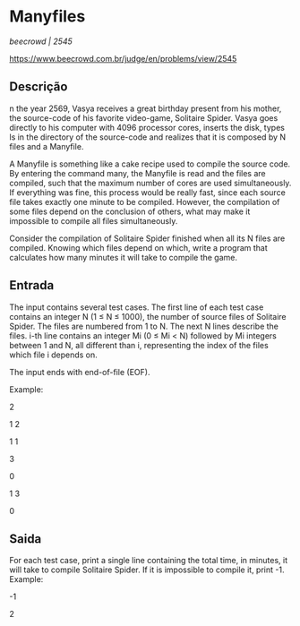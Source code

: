 # Manyfiles #
_beecrowd | 2545_

https://www.beecrowd.com.br/judge/en/problems/view/2545

## Descrição ##
n the year 2569, Vasya receives a great birthday present from his mother, the source-code of his favorite video-game, Solitaire Spider. Vasya goes directly to his computer with 4096 processor cores, inserts the disk, types ls in the directory of the source-code and realizes that it is composed by N files and a Manyfile.

A Manyfile is something like a cake recipe used to compile the source code. By entering the command many, the Manyfile is read and the files are compiled, such that the maximum number of cores are used simultaneously. If everything was fine, this process would be really fast, since each source file takes exactly one minute to be compiled. However, the compilation of some files depend on the conclusion of others, what may make it impossible to compile all files simultaneously.

Consider the compilation of Solitaire Spider finished when all its N files are compiled. Knowing which files depend on which, write a program that calculates how many minutes it will take to compile the game.
## Entrada ##

The input contains several test cases. The first line of each test case contains an integer N (1 ≤ N ≤ 1000), the number of source files of Solitaire Spider. The files are numbered from 1 to N. The next N lines describe the files. i-th line contains an integer Mi (0 ≤ Mi < N) followed by Mi integers between 1 and N, all different than i, representing the index of the files which file i depends on.

The input ends with end-of-file (EOF).


Example:

2

1 2

1 1

3

0

1 3

0



## Saida ##

For each test case, print a single line containing the total time, in minutes, it will take to compile Solitaire Spider. If it is impossible to compile it, print -1.
Example:

-1

2
